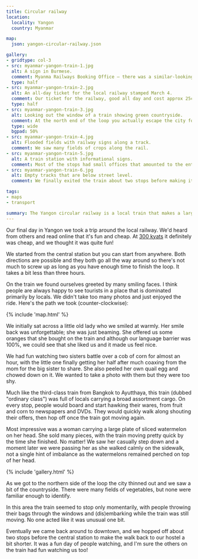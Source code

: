 ```yaml
---
title: Circular railway
location:
  locality: Yangon
  country: Myanmar

map:
  json: yangon-circular-railway.json

gallery:
- gridtype: col-3
- src: myanmar-yangon-train-1.jpg
  alt: A sign in Burmese.
  comment: Myanma Railways Booking Office — there was a similar-looking english version nearby to help guide us in the right direction.
  type: half
- src: myanmar-yangon-train-2.jpg
  alt: An all-day ticket for the local railway stamped March 4.
  comment: Our ticket for the railway, good all day and cost approx 25¢
  type: half
- src: myanmar-yangon-train-3.jpg
  alt: Looking out the window of a train showing green countryside.
  comment: At the north end of the loop you actually escape the city for a bit.
  type: wide
  bgpad: 50%
- src: myanmar-yangon-train-4.jpg
  alt: Flooded fields with railway signs along a track.
  comment: We saw many fields of crops along the rail.
- src: myanmar-yangon-train-5.jpg
  alt: A train station with informational signs.
  comment: Most of the stops had small offices that amounted to the entire station. Just a few signs and a ticket booth.
- src: myanmar-yangon-train-6.jpg
  alt: Empty tracks that are below street level.
  comment: We finally exited the train about two stops before making it back to the central station and walked back to our hostel.

tags:
- maps
- transport

summary: The Yangon circular railway is a local train that makes a large loop around the city. It's great for people-watching and seeing parts of Yangon that aren't polished for tourism.
---
```


Our final day in Yangon we took a trip around the local railway. We'd heard from others and read online that it's fun and cheap. At [300 kyats](https://www.google.com/search?q=300+mmk+usd&oq=300+mmk+usd) it definitely was cheap, and we thought it was quite fun!

We started from the central station but you can start from anywhere. Both directions are possible and they both go all the way around so there's not much to screw up as long as you have enough time to finish the loop. It takes a bit less than three hours.

On the train we found ourselves greeted by many smiling faces. I think people are always happy to see tourists in a place that is dominated primarily by locals. We didn't take too many photos and just enjoyed the ride. Here's the path we took (counter-clockwise):

{% include 'map.html' %}

We initially sat across a little old lady who we smiled at warmly. Her smile back was unforgettable; she was just beaming. She offered us some oranges that she bought on the train and although our language barrier was 100%, we could see that she liked us and it made us feel nice.

We had fun watching two sisters battle over a cob of corn for almost an hour, with the little one finally getting her half after much coaxing from the mom for the big sister to share. She also peeled her own quail egg and chowed down on it. We wanted to take a photo with them but they were too shy.

Much like the third-class train from Bangkok to Ayutthaya, this train (dubbed "ordinary class") was full of locals carrying a broad assortment cargo. On every stop, people would board and start hawking their wares, from fruit and corn to newspapers and DVDs. They would quickly walk along shouting their offers, then hop off once the train got moving again.

Most impressive was a woman carrying a large plate of sliced watermelon on her head. She sold many pieces, with the train moving pretty quick by the time she finished. No matter! We saw her casually step down and a moment later we were passing her as she walked calmly on the sidewalk, not a single hint of imbalance as the watermelons remained perched on top of her head.

{% include 'gallery.html' %}

As we got to the northern side of the loop the city thinned out and we saw a bit of the countryside. There were many fields of vegetables, but none were familiar enough to identify.

In this area the train seemed to stop only momentarily, with people throwing their bags through the windows and (dis)embarking while the train was still moving. No one acted like it was unusual one bit.

Eventually we came back around to downtown, and we hopped off about two stops before the central station to make the walk back to our hostel a bit shorter. It was a fun day of people watching, and I'm sure the others on the train had fun watching us too!
